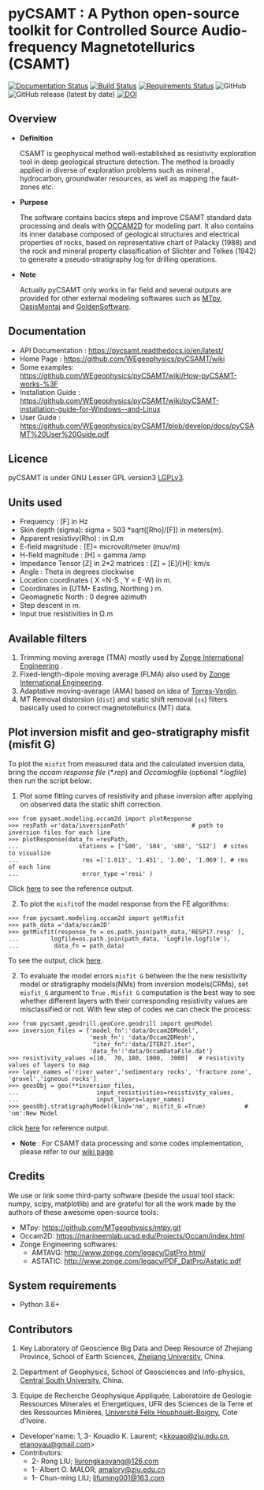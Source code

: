 # pyCSAMT : A Python open-source toolkit for Controlled Source Audio-frequency Magnetotellurics (CSAMT)

[![Documentation Status](https://readthedocs.org/projects/pycsamt/badge/?version=latest)](https://pycsamt.readthedocs.io/en/latest/?badge=latest) [![Build Status](https://travis-ci.com/WEgeophysics/pyCSAMT.svg?branch=master)](https://travis-ci.com/WEgeophysics/pyCSAMT) [![Requirements Status](https://requires.io/github/WEgeophysics/pyCSAMT/requirements.svg?branch=master)](https://requires.io/github/WEgeophysics/pyCSAMT/requirements/?branch=master)
  ![GitHub](https://img.shields.io/github/license/WEgeophysics/pyCSAMT?color=blue&logo=GNU&logoColor=red) ![GitHub release (latest by date)](https://img.shields.io/github/v/release/WEgeophysics/pyCSAMT?color=orange) [![DOI](https://zenodo.org/badge/DOI/10.5281/zenodo.5533467.svg)](https://doi.org/10.5281/zenodo.5533467)

## Overview 

* **Definition**

    CSAMT is geophysical method well-established  as resistivity exploration 
    tool in deep geological structure detection. The method is broadly applied in  diverse of exploration problems such as mineral , hydrocarbon,  groundwater resources, 
    as well as mapping the fault-zones etc. 

* **Purpose**

    The software contains bacics steps and improve CSAMT standard data processing and deals with [OCCAM2D](https://marineemlab.ucsd.edu/Projects/Occam/index.html) for modeling part.
    It also contains its inner database composed of geological structures and electrical properties of rocks,
    based on representative chart of  Palacky (1988) and the rock and mineral property classification of Slichter and Telkes (1942)
    to generate  a pseudo-stratigraphy log for drilling operations.

 * **Note**
 
    Actually pyCSAMT only works  in far field and several  outputs are provided for other external modeling softwares such as  [MTpy](https://github.com/MTgeophysics/mtpy), [OasisMontaj](http://updates.geosoft.com/downloads/files/how-to-guides/Oasis_montaj_Gridding.pdf)
    and [GoldenSoftware](https://www.goldensoftware.com/products/surfer).

## Documentation 
* API Documentation  : https://pycsamt.readthedocs.io/en/latest/
* Home Page : https://github.com/WEgeophysics/pyCSAMT/wiki
* Some examples: https://github.com/WEgeophysics/pyCSAMT/wiki/How-pyCSAMT-works-%3F
* Installation Guide : https://github.com/WEgeophysics/pyCSAMT/wiki/pyCSAMT-installation-guide-for-Windows--and-Linux
* User Guide : https://github.com/WEgeophysics/pyCSAMT/blob/develop/docs/pyCSAMT%20User%20Guide.pdf


## Licence 
pyCSAMT is under GNU Lesser GPL version3 [LGPLv3](https://github.com/03-Daniel/pyCSAMT/blob/master/LICENSE.md).


## Units used    

* Frequency : [F] in Hz 
* Skin depth (sigma):  sigma  = 503 *sqrt([Rho]/[F]) in meters(m). 
* Apparent resistivy(Rho) : in Ω.m 
* E-field magnitude : [E]=  microvolt/meter (muv/m)
* H-field magnitude : [H] =  gamma /amp 
* Impedance Tensor [Z] in 2*2 matrices : [Z] = [E]/[H]:  km/s
* Angle : Theta in degrees clockwise 
* Location coordinates ( X =N-S , Y = E-W) in m. 
* Coordinates in (UTM- Easting, Northing ) m. 
* Geomagnetic North : 0 degree azimuth 
* Step descent in m.
* Input true resistivities in Ω.m 

## Available filters 

1. Trimming moving average (TMA) mostly used by [Zonge International Engineering](http://zonge.com/) .
2. Fixed-length-dipole moving average (FLMA) also used by [Zonge International Engineering](https://zonge.com.au/).
3. Adaptative moving-average (AMA) based on idea of [Torres-Verdin](https://sci-hub.se/http://dx.doi.org/10.1190/1.1443273).
4. MT Removal distorsion (`dist`)  and  static shift removal (`ss`) filters basically used to correct magnetotellurics (MT) data. 
                                                               
## Plot inversion misfit and geo-stratigraphy misfit (misfit G)

To plot the `misfit` from measured data and the calculated inversion data, bring the _occam response file_ (_*.rep_) and  _Occamlogfile_ (optional _*.logfile_) then 
run the script below:
 
1. Plot some fitting curves of resistivity and phase inversion after applying on observed data
the static shift correction. 
```
>>> from pysamt.modeling.occam2d import plotResponse 
>>> resPath =r'data/inversionPath'                  # path to inversion files for each line
>>> plotResponse(data_fn =resPath,
...                 stations = ['S00', 'S04', 's08', 'S12']  # sites to visualize 
...                  rms =['1.013', '1.451', '1.00', '1.069'], # rms of each line
...                  error_type ='resi' )
``` 
Click [here](https://github.com/WEgeophysics/pyCSAMT/blob/develop/quick_examples/examplefitcurves.png) to see the reference output. 

2. To plot the `misfit`of the model response from the FE algorithms: 
```
>>> from pycsamt.modeling.occam2d import getMisfit 
>>> path_data ='data/occam2D'
>>> getMisfit(response_fn = os.path.join(path_data,'RESP17.resp' ),
...         logfile=os.path.join(path_data, 'LogFile.logfile'), 
...          data_fn = path_data)
```
To see the output, click [here](https://github.com/WEgeophysics/pyCSAMT/blob/develop/quick_examples/misfit.png).

2. To evaluate the model errors `misfit G` between the the new resistivity model or stratigraphy models(NMs) from inversion models(CRMs), 
set `misfit_G` argument to `True` . `Misfit G` computation is the best way to see whether different layers with their corresponding resistivity values
are misclassified or not. With few step of codes we can check the process:
```
>>> from pycsamt.geodrill.geoCore.geodrill import geoModel
>>> inversion_files = {'model_fn':'data/Occam2DModel', 
                       'mesh_fn': 'data/Occam2DMesh',
                        "iter_fn":'data/ITER27.iter',
                       'data_fn':'data/OccamDataFile.dat'}
>>> resistivity_values =[10,  70, 180, 1000,  3000]   # resistivity values of layers to map
>>> layer_names =['river water','sedimentary rocks', 'fracture zone',  'gravel','igneous rocks']
>>> geosObj = geo(**inversion_files,
...                      input_resistivities=resistivity_values, 
...                      input_layers=layer_names)
>>> geosObj.stratigraphyModel(kind='nm', misfit_G =True)           # 'nm':New Model
```
click [here](https://github.com/WEgeophysics/pyCSAMT/blob/develop/quick_examples/geofit.png) for reference output. 


* **Note** : 
    For CSAMT data processing and some codes implementation,
    please refer to our [wiki page](https://github.com/WEgeophysics/pyCSAMT/wiki/How-pyCSAMT-works-%3F).

## Credits

We use or link some third-party software (beside the usual tool stack: numpy, scipy, matplotlib) and are grateful for all the work made by the authors of these awesome open-source tools:
* MTpy: https://github.com/MTgeophysics/mtpy.git
* Occam2D: https://marineemlab.ucsd.edu/Projects/Occam/index.html
* Zonge Engineering softwares:
    - AMTAVG: http://www.zonge.com/legacy/DatPro.html/
    - ASTATIC: http://www.zonge.com/legacy/PDF_DatPro/Astatic.pdf

## System requirements 
* Python 3.6+ 

## Contributors
  
1. Key Laboratory of Geoscience Big Data and Deep Resource of Zhejiang Province, School of Earth Sciences, [Zhejiang University](http://www.zju.edu.cn/english/), China.

2. Department of Geophysics, School of Geosciences and Info-physics, [Central South University](http://www.zju.edu.cn/english/), China.

3. Equipe de Recherche Géophysique Appliquée, Laboratoire de Geologie Ressources Minerales et Energetiques, UFR des Sciences de la Terre et des Ressources Minières, [Université Félix Houphouët-Boigny]( https://www.univ-fhb.edu.ci/index.php/ufr-strm/), Cote d'Ivoire.

* Developer'name: 1, 3- Kouadio K. Laurent; <kkouao@zju.edu.cn, etanoyau@gmail.com>
* Contributors:
    *  2- Rong LIU; <liurongkaoyang@126.com>
    *  1- Albert O. MALOR; <amalory@zju.edu.cn>   
    *  1- Chun-ming LIU; <lifuming001@163.com> 


